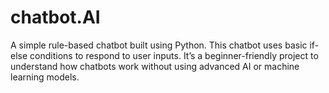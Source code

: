 # chatbot.AI
A simple rule-based chatbot built using Python. This chatbot uses basic if-else conditions to respond to user inputs. It’s a beginner-friendly project to understand how chatbots work without using advanced AI or machine learning models.
